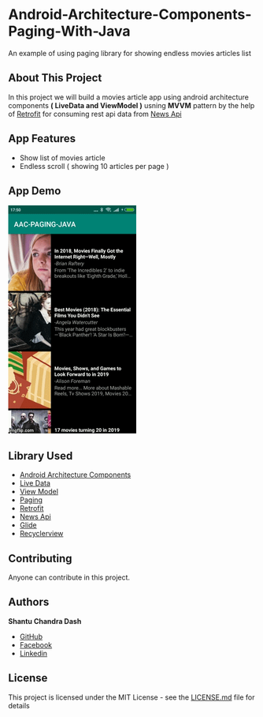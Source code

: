 # Android-Architecture-Components-Paging-With-Java
An example of using paging library for showing endless movies articles list

## About This Project

In this project we will build a movies article app using android architecture components <B>( LiveData and ViewModel )</B> usning <B>MVVM</B> pattern by the help of [Retrofit](https://square.github.io/retrofit/) for consuming rest api data from [News Api](https://newsapi.org/)

## App Features
* Show list of movies article 
* Endless scroll ( showing 10 articles per page )

## App Demo
![alt-text](https://github.com/shantudas/Android-Architecture-Components-Paging-With-Java/blob/master/images/AAC-MVVM-PAGING-RETROFIT-JAVA-APP-DEMO.gif)

## Library Used
* [Android Architecture Components](https://developer.android.com/topic/libraries/architecture/)
* [Live Data](https://developer.android.com/topic/libraries/architecture/livedata)
* [View Model](https://developer.android.com/topic/libraries/architecture/viewmodel)
* [Paging](https://developer.android.com/topic/libraries/architecture/paging/)
* [Retrofit](https://square.github.io/retrofit/)
* [News Api](https://newsapi.org/)
* [Glide](https://github.com/bumptech/glide)
* [Recyclerview](https://developer.android.com/guide/topics/ui/layout/recyclerview)

## Contributing

Anyone can contribute in this project.

## Authors

**Shantu Chandra Dash** 
* [GitHub](https://github.com/shantudas)
* [Facebook](https://www.facebook.com/shantudashbd)
* [Linkedin](https://www.linkedin.com/in/shantudashbd/)


## License

This project is licensed under the MIT License - see the [LICENSE.md](https://github.com/shantudas/Android-Architecture-Components-Paging-With-Java/blob/master/LICENSE) file for details

